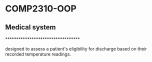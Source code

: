 # COMP2310-OOP 
<h2> Medical system</h2>
<p>**********************************</p>
<p>designed to assess a patient's eligibility for discharge based on their recorded temperature readings.</p>
